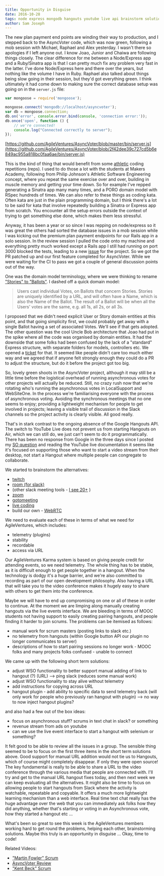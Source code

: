 ```yaml
---
title: Opportunity in Disguise
date: 2016-10-28
tags: node express mongodb hangouts youtube live api brainstorm solutions problems
author: Sam Joseph
---
```


The new plan payment end points are winding their way to production, and I stepped back to the AsyncVoter code, which was now green, following a mob session with Michael, Raphael and Alex yesterday.  I wasn't there so apologies if I left anyone out.  I know Joao, Junior and Chaiwa are following things closely.  The clear difference for me between a Node/Express app and a Ruby/Sinatra app is that I can pretty much fix any problem very fast in the latter.  I've done Node/Express here and there over the years, but nothing like the volume I have in Ruby.  Raphael also talked about things being slow going in their session, but they'd got everything green.  I think ultimately it had come down to making sure the correct database setup was going on in the `server.js` file:

```js
var mongoose = require('mongoose');

mongoose.connect('mongodb://localhost/asyncvoter');
var db = mongoose.connection;
db.on('error', console.error.bind(console, 'connection error:'));
db.once('open', function () {
    // we're connected!
    console.log("Connected correctly to server");
});

```

[https://github.com/AgileVentures/AsyncVoter/blob/master/bin/server.js](https://github.com/AgileVentures/AsyncVoter/blob/2f42dee39c727cd5b6e849ac955a818bc0faa6ae/bin/server.js)

This is the kind of thing that would benefit from some [athletic](http://philipmjohnson.org/essays/athletic-software-engineering.html) coding repetitions (reps).  I used to do those a lot with the students at Makers Academy, following from Philip Johnson's Athletic Software Engineering concept, where you repeat the same exercise over and over, building in muscle memory and getting your time down.  So for example I've repped generating a Sinatra app many many times, and a PORO domain model with RSpec hundreds of times.  We can also refer to these things as coding kata.  Often kata are just in the plain programming domain, but I think there's a lot to be said for kata that involve repeatedly building a Sinatra or Express app from scratch.  You encounter all the setup errors outside the context of trying to get something else done, which makes them less stressful.

Anyway, it has been a year or so since I was repping on node/express so it was great the others had sorted the database issues in a mob session while I was kicking out the premium plan payment endpoints for our Rails app in a solo session.  In the review session I pulled the code onto my machine and everything pretty much worked except a Rails app I still had running on port 3000 blocked the tests, leading to a new [issue](https://github.com/AgileVentures/AsyncVoter/issues/15) for the project.  So we got the PR patched up and our first feature completed for AsyncVoter.  While we were waiting for the CI to pass we got a couple of general discussion points out of the way.

One was the domain model terminology, where we were thinking to rename ["Stories" to "Ballots"](https://github.com/AgileVentures/AsyncVoter/issues/16).  I dashed off a quick domain model:

> Users cast individual Votes, on Ballots that concern Stories. Stories are uniquely identified by a URL, and will often have a Name, which is also the Name of the Ballot. The result of a Ballot will be when all the Users' votes are the same, e.g. all 1s, all 2s, or all 3s.

I proposed that we didn't need explicit User or Story domain entities at this point, and that going simplicity first, we could probably get away with a single Ballot having a set of associated Votes.  We'll see if that gets adopted.  The other question was the cool Uncle Bob architecture that Joao had put in the spike where all the code was organised by domain entities.  It had the downside that some folks had been confused by the lack of a "standard" Express structure, with separate folders for models, controllers etc.  We opened a [ticket](https://github.com/AgileVentures/AsyncVoter/issues/17) for that.  It seemed like people didn't care too much either way and we agreed that if anyone felt strongly enough they could do a PR to adjust the structure, but do it before the project got too big.

So, lovely green shoots in the AsyncVoter project, although it may still be a little time before the logistical overhead of running asynchronous votes for other projects will actually be reduced.  Still, no crazy rush now that we're rotating who's running the asynchronous votes in LocalSupport and WebSiteOne.  In the process we're familiarising everyone with the process of asynchronous voting.  Avoiding the synchronous meetings that no one seems to enjoy; providing a lightweight mechanism for people to get involved in projects; leaving a visible trail of discussion in the Slack channels so the project activity is clearly visible.  All good really.

That's in stark contrast to the ongoing absence of the Google Hangouts API.  The switch to YouTube Live does not prevent us from starting Hangouts on Air, which we can still do, we just can't seem to do it programmatically.   There has been no response from Google in the three days since I posted my [SO question](http://stackoverflow.com/questions/40233393/start-a-hangout-on-air-button-for-youtube-livestreaming-api) and reading the YouTube live documentation it seems like it's focused on supporting those who want to start a video stream from their desktop, not start a Hangout where multiple people can congregate to collaborate.

We started to brainstorm the alternatives: 

* [twitch](https://dev.twitch.tv/)
* [room (for slack)](https://agileventures.slack.com/apps/A0F827L3S-room)
* (other slack meeting tools - [I see 20+](https://agileventures.slack.com/apps/search?q=video) )
* [zoom](https://zoom.us)
* [gotomeeting](http://www.gotomeeting.co.uk/)
* [live coding](https://www.livecoding.tv/developer/applications/webrt)
* build our own - [WebRTC](https://webrtc.org/)

We need to evaluate each of these in terms of what we need for AgileVentures, which includes:

* telemetry (plugins)
* stability
* recordable
* access via URL

Our AgileVentures Karma system is based on giving people credit for attending events, so we need telemetry.  The whole thing has to be stable, as it is difficult enough to get people together in a hangout.  When the technology is dodgy it's a huge barrier, and we're also committed to recording as part of our open development philosophy.  Also having a URL that will take you to the video conference makes it hugely easy to share with others to get them into the conference.  

Maybe we will have to end up compromising on one or all of these in order to continue.  At the moment we are limping along manually creating hangouts via the live events interface.  We are bleeding in terms of MOOC students not having support to easily creating pairing hangouts, and people finding it harder to join scrums.  The problems can be itemised as follows:

* manual work for scrum masters (posting links to slack etc.)
* no telemetry from hangouts (within Google button API our plugin no longer communicates to server)
* descriptions of how to start pairing sessions no longer work - MOOC folks and many projects folks confused - unable to connect

We came up with the following short term solutions:

* adjust WSO functionality to better support manual adding of link to hangout (?) (URL) --> ping slack (reduces some manual work)
* adjust WSO functionality to stay alive without telemetry
* add instructions for copying across URL
* hangout plugin - add ability to specific data to send telemetry back (will only work for people who previously ran hangout with plugin) --> no way to now inject hangout plugins?

and also had a few out of the box ideas:

* focus on asynchronous stuff?  scrums in text chat in slack? or something
* revenue stream from ads on youtube
* can we use the live event interface to start a hangout with selenium or something?

It felt good to be able to review all the issues in a group.  The sensible thing seemed to be to focus on the first three items in the short term solutions above.  Good support for manual URL addition would not tie us to Hangouts, which of course might completely disappear.  If only they were open source!  The key fundamental is really to be able to share a URL to the video conference through the various media that people are connected with.   I'll try and get to the manual URL hangout fixes today, and then next week we can keep evaluating all the alternatives.  It might also be time to focus on allowing people to start hangouts from Slack where the activity is watchable, repeatable and copyable.  It offers a much more lightweight learning mechanism than a web interface.  Real time text chat really has the huge advantage over the web that you can immediately ask folks how they did anything, whether that's starting or voting in an Asynchronous vote, how they started a hangout etc ...  

What's been so great to see this week is the AgileVentures members working hard to get round the problems, helping each other, brainstorming solutions.  Maybe this truly is an opportunity in disguise ... Okay, time to code! 


Related Videos:

* ["Martin Fowler" Scrum](https://www.youtube.com/watch?v=DyLL5_QxLkU)
* [AsyncVoter Review](https://www.youtube.com/watch?v=Zmt8FjqMTLE)
* ["Kent Beck" Scrum](https://www.youtube.com/watch?v=DyLL5_QxLkU)
